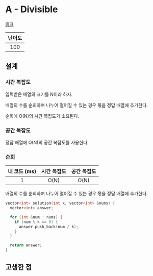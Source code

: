 # A - Divisible

[링크](https://atcoder.jp/contests/abc347/tasks/abc347_a)

| 난이도 |
| :----: |
|  100   |

## 설계

### 시간 복잡도

입력받은 배열의 크기를 N이라 하자.

배열의 수를 순회하며 나누어 떨어질 수 있는 경우 몫을 정답 배열에 추가한다.

순회에 O(N)의 시간 복잡도가 소요된다.

### 공간 복잡도

정답 배열에 O(N)의 공간 복잡도를 사용한다.

### 순회

| 내 코드 (ms) | 시간 복잡도 | 공간 복잡도 |
| :----------: | :---------: | :---------: |
|      1       |    O(N)     |    O(N)     |

배열의 수를 순회하며 나누어 떨어질 수 있는 경우 몫을 정답 배열에 추가한다.

```cpp
vector<int> solution(int k, vector<int> &nums) {
  vector<int> answer;

  for (int &num : nums) {
    if (num % k == 0) {
      answer.push_back(num / k);
    }
  }

  return answer;
}
```

## 고생한 점
